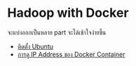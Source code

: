 # Hadoop with Docker

จะแบ่งออกเป็นหลาย part จะได้เช้าใจง่ายขึ้น
- [ติดตั้ง Ubuntu](part1.md)
- [การดู IP Address ของ Docker Container](part2.md)